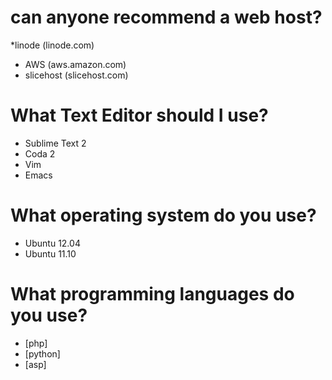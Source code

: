 # can anyone recommend a web host?
*linode (linode.com)
* AWS (aws.amazon.com)
* slicehost (slicehost.com)


# What Text Editor should I use?
* Sublime Text 2
* Coda 2
* Vim
* Emacs 

# What operating system do you use?
* Ubuntu 12.04
* Ubuntu 11.10

# What programming languages do you use?
* [php]
* [python]
* [asp]

